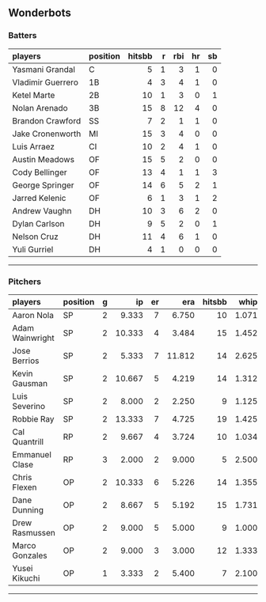 ## Wonderbots

### Batters

 
|players           |position | hitsbb|  r| rbi| hr| sb| 
|:-----------------|:--------|------:|--:|---:|--:|--:| 
|Yasmani Grandal   |C        |      5|  1|   3|  1|  0| 
|Vladimir Guerrero |1B       |      4|  3|   4|  1|  0| 
|Ketel Marte       |2B       |     10|  1|   3|  0|  1| 
|Nolan Arenado     |3B       |     15|  8|  12|  4|  0| 
|Brandon Crawford  |SS       |      7|  2|   1|  1|  0| 
|Jake Cronenworth  |MI       |     15|  3|   4|  0|  0| 
|Luis Arraez       |CI       |     10|  2|   4|  1|  0| 
|Austin Meadows    |OF       |     15|  5|   2|  0|  0| 
|Cody Bellinger    |OF       |     13|  4|   1|  1|  3| 
|George Springer   |OF       |     14|  6|   5|  2|  1| 
|Jarred Kelenic    |OF       |      6|  1|   3|  1|  2| 
|Andrew Vaughn     |DH       |     10|  3|   6|  2|  0| 
|Dylan Carlson     |DH       |      9|  5|   2|  0|  1| 
|Nelson Cruz       |DH       |     11|  4|   6|  1|  0| 
|Yuli Gurriel      |DH       |      4|  1|   0|  0|  0| 

* * *

### Pitchers

 
|players         |position |  g|     ip| er|    era| hitsbb|  whip| so|  w| sv| 
|:---------------|:--------|--:|------:|--:|------:|------:|-----:|--:|--:|--:| 
|Aaron Nola      |SP       |  2|  9.333|  7|  6.750|     10| 1.071| 12|  1|  0| 
|Adam Wainwright |SP       |  2| 10.333|  4|  3.484|     15| 1.452| 13|  1|  0| 
|Jose Berrios    |SP       |  2|  5.333|  7| 11.812|     14| 2.625|  5|  0|  0| 
|Kevin Gausman   |SP       |  2| 10.667|  5|  4.219|     14| 1.312| 14|  0|  0| 
|Luis Severino   |SP       |  2|  8.000|  2|  2.250|      9| 1.125| 11|  1|  0| 
|Robbie Ray      |SP       |  2| 13.333|  7|  4.725|     19| 1.425|  9|  1|  0| 
|Cal Quantrill   |RP       |  2|  9.667|  4|  3.724|     10| 1.034|  4|  1|  0| 
|Emmanuel Clase  |RP       |  3|  2.000|  2|  9.000|      5| 2.500|  3|  0|  0| 
|Chris Flexen    |OP       |  2| 10.333|  6|  5.226|     14| 1.355|  6|  0|  0| 
|Dane Dunning    |OP       |  2|  8.667|  5|  5.192|     15| 1.731| 11|  0|  0| 
|Drew Rasmussen  |OP       |  2|  9.000|  5|  5.000|      9| 1.000|  5|  0|  0| 
|Marco Gonzales  |OP       |  2|  9.000|  3|  3.000|     12| 1.333|  7|  1|  0| 
|Yusei Kikuchi   |OP       |  1|  3.333|  2|  5.400|      7| 2.100|  2|  0|  0| 


* * *


